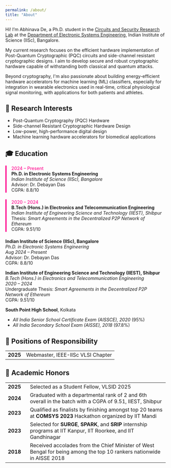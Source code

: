 ```yaml
---
permalink: /about/
title: "About"
---
```


Hi! I’m Abhinava De, a Ph.D. student in the [Circuits and Security Research Lab](https://labs.dese.iisc.ac.in/csrl/) at the [Department of Electronic Systems Engineering](https://dese.iisc.ac.in/), Indian Institute of Science (IISc), Bangalore.

My current research focuses on the efficient hardware implementation of Post-Quantum Cryptographic (PQC) circuits and side-channel resistant cryptographic designs. I aim to develop secure and robust cryptographic hardware capable of withstanding both classical and quantum attacks.

Beyond cryptography, I'm also passionate about building energy-efficient hardware accelerators for machine learning (ML) classifiers, especially for integration in wearable electronics used in real-time, critical physiological signal monitoring, with applications for both patients and athletes.


## 🧠 Research Interests

- Post-Quantum Cryptography (PQC) Hardware
- Side-channel Resistant Cryptographic Hardware Design
- Low-power, high-performance digital design
- Machine learning hardware accelerators for biomedical applications


<h2>🎓 Education</h2>
<div style="border-left: 4px solid #FF1493; padding-left: 15px; margin-bottom: 1.5em;">
  <span style="color: #FF1493; font-weight: 500;">2024 – Present</span><br>
  <strong>Ph.D. in Electronic Systems Engineering</strong><br>
  <span><em>Indian Institute of Science (IISc), Bangalore</em></span><br>
  <span>Advisor: Dr. Debayan Das</span><br>
  <span>CGPA: 8.8/10</span>
</div>
<div style="border-left: 4px solid #FF1493; padding-left: 15px; margin-bottom: 1.5em;">
  <span style="color: #FF1493; font-weight: 500;">2020 – 2024</span><br>
  <strong>B.Tech (Hons.) in Electronics and Telecommunication Engineering</strong><br>
  <span><em>Indian Institute of Engineering Science and Technology (IIEST), Shibpur</em></span><br>
  <span>Thesis: <em>Smart Agreements in the Decentralized P2P Network of Ethereum</em></span><br>
  <span>CGPA: 9.51/10</span>
</div>

<p>
  <strong>Indian Institute of Science (IISc), Bangalore</strong><br>
  <em>Ph.D. in Electronic Systems Engineering</em><br>
  <em>Aug 2024 – Present</em><br>
  Advisor: Dr. Debayan Das<br>
  CGPA: 8.8/10
</p>

<p>
  <strong>Indian Institute of Engineering Science and Technology (IIEST), Shibpur</strong><br>
  <em>B.Tech (Hons.) in Electronics and Telecommunication Engineering</em><br>
  <em>2020 – 2024</em><br>
  Undergraduate Thesis: <em>Smart Agreements in the Decentralized P2P Network of Ethereum</em><br>
  CGPA: 9.51/10
</p>
<p>
  <strong>South Point High School</strong>, Kolkata
  <ul>
    <li><em>All India Senior School Certificate Exam (AISSCE), 2020</em> (95%)</li>
    <li><em>All India Secondary School Exam (AISSE), 2018</em> (97.8%)</li>
  </ul>
</p>

<!-- **AISSCE 2020**  
*South Point High School, Kolkata*  
2020
Percentage: 95%

**AISSE 2018**  
*South Point High School, Kolkata*  
2018
Percentage: 97.8% -->


## 🧩 Positions of Responsibility

<table style="border-collapse: collapse;">
  <tbody>
    <tr>
      <td><strong>2025</strong></td>
      <td>Webmaster, IEEE-IISc VLSI Chapter</td>
    </tr>
  </tbody>
</table>


## 🏅 Academic Honors

<table style="border-collapse: collapse;">
  <tbody>
    <tr>
      <td><strong>2025</strong></td>
      <td>Selected as a Student Fellow, VLSID 2025</td>
    </tr>
    <tr>
      <td style="padding-right: 20px;"><strong>2024</strong></td>
      <td>Graduated with a departmental rank of 2 and 6th overall in the batch with a CGPA of 9.51, IIEST, Shibpur</td>
    </tr>
    <!-- <tr>
      <td><strong>2024</strong></td>
      <td>Secured 97.23 percentile in GATE 2024 Data Science and Artificial Intelligence Paper</td>
    </tr>
    <tr>
      <td><strong>2024</strong></td>
      <td>Secured 96.2 percentile in GATE 2024 Electronics and Communication Paper</td>
    </tr> -->
    <tr>
      <td><strong>2023</strong></td>
      <td>Qualified as finalists by finishing amongst top 20 teams at <strong>COMSYS 2023</strong> Hackathon organized by IIT Mandi</td>
    </tr>
    <tr>
      <td><strong>2023</strong></td>
      <td>Selected for <strong>SURGE</strong>, <strong>SPARK</strong>, and <strong>SRIP</strong> internship programs at IIT Kanpur, IIT Roorkee, and IIT Gandhinagar</td>
    </tr>
    <tr>
      <td><strong>2018</strong></td>
      <td>Received accolades from the Chief Minister of West Bengal for being among the top 10 rankers nationwide in AISSE 2018</td>
    </tr>
  </tbody>
</table>

